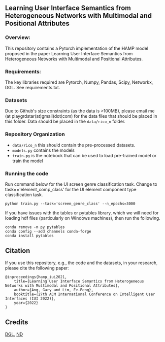 ## Learning User Interface Semantics from Heterogeneous Networks with Multimodal and Positional Attributes

### Overview:
This repository contains a Pytorch implementation of the HAMP model proposed in the paper Learning User Interface Semantics from Heterogeneous Networks with Multimodal and Positional Attributes.

### Requirements:

The key libraries required are Pytorch, Numpy, Pandas, Scipy, Networkx, DGL. See requirements.txt.

### Datasets

Due to Github's size constraints (as the data is >100MB), please email me (at playgrdstar(at)gmail(dot)com) for the data files that should be placed in this folder. Data should be placed in the ``data/rico_n`` folder. 

### Repository Organization
- ``data/rico_n`` this should contain the pre-processed datasets. 
- ``models.py`` contains the models
- ``train.py`` is the notebook that can be used to load pre-trained model or train the model 

### Running the code
Run command below for the UI screen genre classification task. Change to task=='element_comp_class' for the UI element component type classification task.
```
python train.py --task='screen_genre_class' --n_epochs=3000
```

If you have issues with the tables or pytables library, which we will need for loading hdf files (particularly on Windows machines), then run the following.
```
conda remove -n py pytables
conda config --add channels conda-forge
conda install pytables
```

## Citation

If you use this repository, e.g., the code and the datasets, in your research, please cite the following paper:
```
@inproceedings{hamp_iui2021,
    title={Learning User Interface Semantics from Heterogeneous Networks with Multimodal and Positional Attributes},
    author={Ang, Gary and Lim, Ee-Peng},
    booktitle={27th ACM International Conference on Intelligent User Interfaces (IUI 2022)},
    year={2022}
}
```

## Credits
[DGL](https://github.com/dmlc/dgl/tree/master/examples/pytorch/hgt), [ND](https://github.com/trokas/neural_decomposition)

